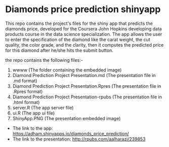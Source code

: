 # Diamonds price prediction shinyapp

This repo contains the project's files for the shiny app that predicts the diamonds price, developed for the Coursera John Hopkins developing data products course in the data science specialization.
The app allows the user to enter the specification of the diamond like the carat weight, the cut quality, the color grade, and the clarity, then it computes the predicted price for this diamond after he/she hits the submit button.

the repo contains the following files:-

1. wwww          (The folder containing the embedded image)
2. Diamond Prediction Project Presentation.md     (The presentation file in .md format) 
3. Diamond Prediction Project Presentation.Rpres  (The presentation file in .Rpres format) 
4. Diamond Prediction Project Presentation-rpubs  (The presentation file in .html format) 
5. server.R      (The app server file)
6. ui.R          (The app ui file)
7. ShinyApp.PNG  (The presentation embedded image)


- The link to the app: https://adham.shinyapps.io/diamonds_price_prediction/
- The link to the presentation: http://rpubs.com/aalharazi/239853
